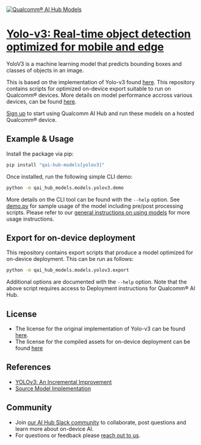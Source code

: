 [![Qualcomm® AI Hub Models](https://qaihub-public-assets.s3.us-west-2.amazonaws.com/qai-hub-models/quic-logo.jpg)](../../README.md)


# [Yolo-v3: Real-time object detection optimized for mobile and edge](https://aihub.qualcomm.com/models/yolov3)

YoloV3 is a machine learning model that predicts bounding boxes and classes of objects in an image.

This is based on the implementation of Yolo-v3 found [here](https://github.com/ultralytics/yolov3/tree/v8). This repository contains scripts for optimized on-device
export suitable to run on Qualcomm® devices. More details on model performance
accross various devices, can be found [here](https://aihub.qualcomm.com/models/yolov3).

[Sign up](https://myaccount.qualcomm.com/signup) to start using Qualcomm AI Hub and run these models on a hosted Qualcomm® device.




## Example & Usage

Install the package via pip:
```bash
pip install "qai-hub-models[yolov3]"
```


Once installed, run the following simple CLI demo:

```bash
python -m qai_hub_models.models.yolov3.demo
```
More details on the CLI tool can be found with the `--help` option. See
[demo.py](demo.py) for sample usage of the model including pre/post processing
scripts. Please refer to our [general instructions on using
models](../../../#getting-started) for more usage instructions.

## Export for on-device deployment

This repository contains export scripts that produce a model optimized for
on-device deployment. This can be run as follows:

```bash
python -m qai_hub_models.models.yolov3.export
```
Additional options are documented with the `--help` option. Note that the above
script requires access to Deployment instructions for Qualcomm® AI Hub.


## License
* The license for the original implementation of Yolo-v3 can be found
  [here](https://github.com/ultralytics/yolov3/blob/v8/LICENSE).
* The license for the compiled assets for on-device deployment can be found [here](https://github.com/ultralytics/yolov3/blob/v8/LICENSE)


## References
* [YOLOv3: An Incremental Improvement](https://arxiv.org/abs/1804.02767)
* [Source Model Implementation](https://github.com/ultralytics/yolov3/tree/v8)



## Community
* Join [our AI Hub Slack community](https://aihub.qualcomm.com/community/slack) to collaborate, post questions and learn more about on-device AI.
* For questions or feedback please [reach out to us](mailto:ai-hub-support@qti.qualcomm.com).
